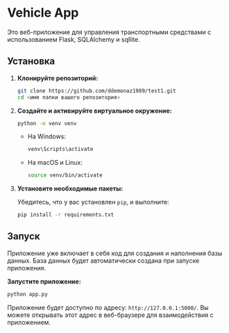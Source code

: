 # Vehicle App

Это веб-приложение для управления транспортными средствами с использованием Flask, SQLAlchemy и sqllite.

## Установка

1. **Клонируйте репозиторий:**

   ```bash
   git clone https://github.com/ddemonaz1989/test1.git
   cd <имя папки вашего репозитория>
   ```

2. **Создайте и активируйте виртуальное окружение:**

   ```bash
   python -m venv venv
   ```

   - На Windows:

     ```bash
     venv\Scripts\activate
     ```

   - На macOS и Linux:

     ```bash
     source venv/bin/activate
     ```

3. **Установите необходимые пакеты:**

   Убедитесь, что у вас установлен `pip`, и выполните:

   ```bash
   pip install -r requirements.txt
   ```

## Запуск

   Приложение уже включает в себя код для создания и наполнения базы данных. База данных будет автоматически создана при запуске приложения.

**Запустите приложение:**

   ```bash
   python app.py
   ```

   Приложение будет доступно по адресу: `http://127.0.0.1:5000/`. Вы можете открывать этот адрес в веб-браузере для взаимодействия с приложением.
